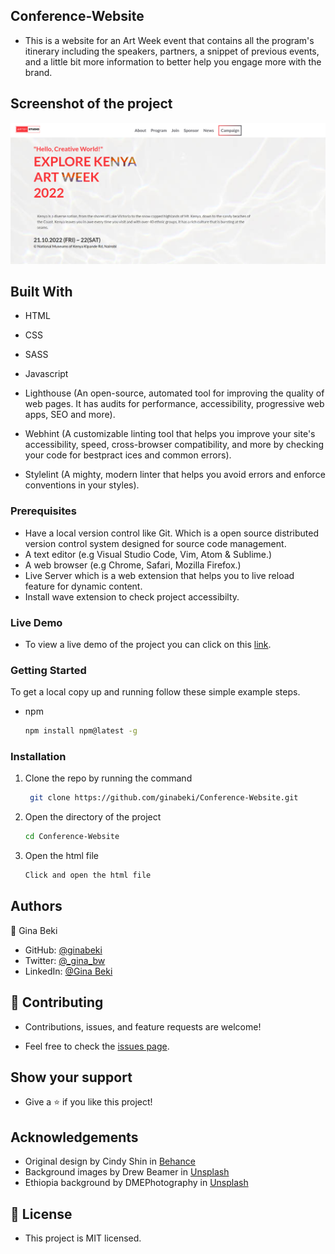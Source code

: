 ## Conference-Website

- This is a website for an Art Week event that contains all the program's itinerary including the speakers, partners, a snippet of previous events, and a little bit more information to better help you engage more with the brand. 
## Screenshot of the project

<img src="./images/hero-shot.png">

## Built With

- HTML

- CSS
  
- SASS

- Javascript 

- Lighthouse (An open-source, automated tool for improving the quality of web pages. It has audits for performance, accessibility, progressive web apps, SEO and more).

- Webhint (A customizable linting tool that helps you improve your site's accessibility, speed, cross-browser compatibility, and more by checking your code for bestpract ices and common errors).

- Stylelint (A mighty, modern linter that helps you avoid errors and enforce conventions in your styles).

### Prerequisites

- Have a local version control like Git. Which is a open source distributed version control system designed for source code management.
- A text editor (e.g Visual Studio Code, Vim, Atom & Sublime.)
- A web browser (e.g Chrome, Safari, Mozilla Firefox.)
- Live Server which is a web extension that helps you to live reload feature for dynamic content.
- Install wave extension to check project accessibilty.

### Live Demo

- To view a live demo of the project you can click on this [link](https://ginabeki.github.io/Conference-Website/).

### Getting Started

To get a local copy up and running follow these simple example steps.

- npm
  ```sh
  npm install npm@latest -g
  ```

### Installation

1. Clone the repo by running the command
   ```sh
    git clone https://github.com/ginabeki/Conference-Website.git
   ```
2. Open the directory of the project
   ```sh
   cd Conference-Website
   ```
3. Open the html file
   ```sh
   Click and open the html file

## Authors

👤 Gina Beki

- GitHub: [@ginabeki](https://github.com/ginabeki)
- Twitter: [@_gina_bw](https://twitter.com/_gina_bw)
- LinkedIn: [@Gina Beki](https://www.linkedin.com/in/gina-beki-a85846103/)

## 🤝 Contributing

- Contributions, issues, and feature requests are welcome!

- Feel free to check the [issues page](https://github.com/ginabeki/Conference-Website/issues).

## Show your support

- Give a ⭐️ if you like this project!

## Acknowledgements

- Original design by Cindy Shin in [Behance](https://www.behance.net/gallery/29845175/CC-Global-Summit-2015)
- Background images by Drew Beamer in [Unsplash](https://unsplash.com/photos/kUHfMW8awpE)
- Ethiopia background by DMEPhotography in [Unsplash](https://unsplash.com/s/photos/passport-photos)

## 📝 License

- This project is MIT licensed.
